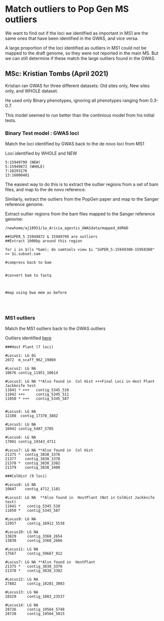 # Match outliers to Pop Gen MS outliers

We want to find out if the loci we identified as important in MS1 are the same ones that have been identified in the GWAS, and vice versa. 

A large proportion of the loci identified as outliers in MS1 could not be mapped to the draft genome, so they were not reported in the main MS.
But we can still determine if these match the large outliers found in the GWAS. 


## MSc: Kristian Tombs (April 2021)


Kristian ran GWAS for three different datasets: Old sites only, New sites only, and WHOLE dataset. 

He used only Binary phenotypes, ignoring all phenotypes ranging from 0.3-0.7. 

This model seemed to run better than the continious model from his initial tests. 

### Binary Test model : GWAS loci

Match the loci identified by GWAS back to the de novo loci from MS1

Loci identified by WHOLE and NEW
```
5:15949799 (NEW)
5:15949872 (WHOLE)
7:18293176
13:16000481
```

The easiest way to do this is to extract the outlier regions from a set of bam files, and map to the de novo reference. 

Similarly, extract the outliers from the PopGen paper and map to the Sanger reference genome. 

Extract outlier regions from the bam files mapped to the Sanger reference genome: 
```
/newhome/aj18951/1a_Aricia_agestis_GWASdata/mapped_ddRAD

##SUPER_5 15949872 & 15949799 are outliers
##Extract 1000bp around this region

for i in $(ls *bam); do samtools view $i "SUPER_5:15949300-15950300" >> $i.subset.sam

#compress back to bam


#convert bam to fastq



#map using bwa mem as before




```



### MS1 outliers

Match the MS1 outliers back to the GWAS outliers

Outliers identified [here](https://github.com/alexjvr1/AriciaAgestis_PopGenMS/blob/master/6b_OutlierLoci_TranslateToScaffolds.md) 



```
###Host Plant (7 loci)

#Locus1: LG 01
2072  m_scaff_962_19860 

#Locus2: LG NA
10676 contig_11951_10614  

#Locus3: LG NA **Also found in  Col Hist +++Final Loci in Host Plant Jackknife test
11041 * +++   contig_5345_510
11042 +++     contig_5345_511
11050 * +++   contig_5345_587


#Locus4: LG NA
12108  contig_17378_3882

#Locus5: LG NA
16942 contig_5407_5785

#Locus6: LG NA
17001 contig_19343_4711

#Locus7: LG NA **Also found in  Col Hist
21375 *  contig_3838_3376
21377    contig_3838_3378
21378 *  contig_3838_3382
21379    contig_3838_3408

###ColHist (9 loci)

#Locus8: LG NA
10847    contig_4712_1181

#Locus3: LG NA  **Also found in  HostPlant (Not in ColHist Jackknife test)
11041 *   contig_5345_510
11050 *   contig_5345_587

#Locus9: LG NA
12957     contig_16912_5538

#Locus10: LG NA
13829     contig_3360_2654
13830     contig_3360_2666

#Locus11: LG NA
17567     contig_59667_912

#Locus7: LG NA **Also found in  HostPlant
21375 *   contig_3838_3376
21378 *   contig_3838_3382

#Locus12: LG NA
27882     contig_18281_3083

#Locus13: LG NA
28329     contig_1883_23537

#Locus14: LG NA
28726     contig_19564_5748
28728     contig_19564_5815

```

